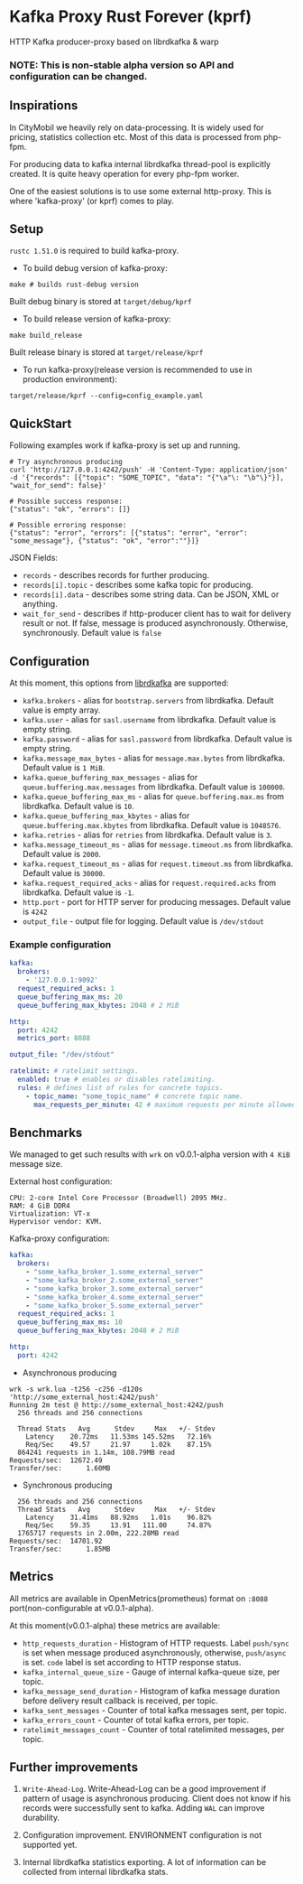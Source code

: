 # Kafka Proxy Rust Forever (kprf)

HTTP Kafka producer-proxy based on librdkafka & warp

### NOTE: This is non-stable alpha version so API and configuration can be changed.

## Inspirations

In CityMobil we heavily rely on data-processing. It is widely used for pricing, statistics collection etc.
Most of this data is processed from php-fpm. 

For producing data to kafka internal librdkafka thread-pool is explicitly created. It is quite heavy operation
for every php-fpm worker.

One of the easiest solutions is to use some external http-proxy. This is where 'kafka-proxy' (or kprf) comes to play.

## Setup

`rustc 1.51.0` is required to build kafka-proxy.

- To build debug version of kafka-proxy:
```shell
make # builds rust-debug version
```

Built debug binary is stored at `target/debug/kprf`

- To build release version of kafka-proxy:
```shell
make build_release
```

Built release binary is stored at `target/release/kprf`

- To run kafka-proxy(release version is recommended to use in production environment):
```shell
target/release/kprf --config=config_example.yaml
```

## QuickStart

Following examples work if kafka-proxy is set up and running.

```
# Try asynchronous producing
curl 'http://127.0.0.1:4242/push' -H 'Content-Type: application/json' -d '{"records": [{"topic": "SOME_TOPIC", "data": "{"\a"\: "\b"\}"}],
"wait_for_send": false}'

# Possible success response:
{"status": "ok", "errors": []}

# Possible erroring response:
{"status": "error", "errors": [{"status": "error", "error": "some_message"}, {"status": "ok", "error":""}]}
```

JSON Fields:
- `records` - describes records for further producing.
- `records[i].topic` - describes some kafka topic for producing.
- `records[i].data` -  describes some string data. Can be JSON, XML or anything.
- `wait_for_send` - describes if http-producer client has to wait for delivery result or not.
If false, message is produced asynchronously. Otherwise, synchronously. Default value is `false`

## Configuration

At this moment, this options from [librdkafka](https://github.com/edenhill/librdkafka/blob/master/CONFIGURATION.md) are supported:

- `kafka.brokers` - alias for `bootstrap.servers` from librdkafka. Default value is empty array.
- `kafka.user` - alias for `sasl.username` from librdkafka. Default value is empty string.
- `kafka.password` - alias for `sasl.password` from librdkafka. Default value is empty string.
- `kafka.message_max_bytes` - alias for `message.max.bytes` from librdkafka. Default value is `1 MiB`.
- `kafka.queue_buffering_max_messages` - alias for `queue.buffering.max.messages` from librdkafka. Default value is `100000`.
- `kafka.queue_buffering_max_ms` - alias for `queue.buffering.max.ms` from librdkafka. Default value is `10`.
- `kafka.queue_buffering_max_kbytes` - alias for `queue.buffering.max.kbytes` from librdkafka. Default value is `1048576`.
- `kafka.retries` - alias for `retries` from librdkafka. Default value is `3`.
- `kafka.message_timeout_ms` - alias for `message.timeout.ms` from librdkafka. Default value is `2000`.
- `kafka.request_timeout_ms` - alias for `request.timeout.ms` from librdkafka. Default value is `30000`.
- `kafka.request_required_acks` - alias for `request.required.acks` from librdkafka. Default value is `-1`.
- `http.port` - port for HTTP server for producing messages. Default value is `4242`
- `output_file` - output file for logging. Default value is `/dev/stdout`

### Example configuration
```yaml
kafka:
  brokers:
    - '127.0.0.1:9092'
  request_required_acks: 1
  queue_buffering_max_ms: 20
  queue_buffering_max_kbytes: 2048 # 2 MiB

http:
  port: 4242
  metrics_port: 8088

output_file: "/dev/stdout"

ratelimit: # ratelimit settings.
  enabled: true # enables or disables ratelimiting.
  rules: # defines list of rules for concrete topics.
    - topic_name: "some_topic_name" # concrete topic name.
      max_requests_per_minute: 42 # maximum requests per minute allowed for concrete topic.
```

## Benchmarks

We managed to get such results with `wrk` on v0.0.1-alpha version with `4 KiB` message size.

External host configuration:
```text
CPU: 2-core Intel Core Processor (Broadwell) 2095 MHz.
RAM: 4 GiB DDR4
Virtualization: VT-x
Hypervisor vendor: KVM.
```

Kafka-proxy configuration:

```yaml
kafka:
  brokers:
    - "some_kafka_broker_1.some_external_server"
    - "some_kafka_broker_2.some_external_server"
    - "some_kafka_broker_3.some_external_server"
    - "some_kafka_broker_4.some_external_server"
    - "some_kafka_broker_5.some_external_server"
  request_required_acks: 1
  queue_buffering_max_ms: 10
  queue_buffering_max_kbytes: 2048 # 2 MiB

http:
  port: 4242
```

- Asynchronous producing
```text
wrk -s wrk.lua -t256 -c256 -d120s 'http://some_external_host:4242/push'
Running 2m test @ http://some_external_host:4242/push
  256 threads and 256 connections

  Thread Stats   Avg      Stdev     Max   +/- Stdev
    Latency    20.72ms   11.53ms 145.52ms   72.16%
    Req/Sec    49.57     21.97     1.02k    87.15%
  864241 requests in 1.14m, 108.79MB read
Requests/sec:  12672.49
Transfer/sec:      1.60MB
```

- Synchronous producing
```text
  256 threads and 256 connections
  Thread Stats   Avg      Stdev     Max   +/- Stdev
    Latency    31.41ms   88.92ms   1.01s    96.82%
    Req/Sec    59.35     13.91   111.00     74.87%
  1765717 requests in 2.00m, 222.28MB read
Requests/sec:  14701.92
Transfer/sec:      1.85MB
```

## Metrics

All metrics are available in OpenMetrics(prometheus) format on `:8088` port(non-configurable at v0.0.1-alpha).

At this moment(v0.0.1-alpha) these metrics are available:

- `http_requests_duration` - Histogram of HTTP requests. Label `push/sync` is set when message produced asynchronously, 
otherwise, `push/async` is set. `code` label is set according to HTTP response status.
- `kafka_internal_queue_size` - Gauge of internal kafka-queue size, per topic.
- `kafka_message_send_duration` - Histogram of kafka message duration before delivery result callback is received, per topic.
- `kafka_sent_messages` - Counter of total kafka messages sent, per topic.
- `kafka_errors_count` - Counter of total kafka errors, per topic.
- `ratelimit_messages_count` - Counter of total ratelimited messages, per topic.

## Further improvements

1. `Write-Ahead-Log`. Write-Ahead-Log can be a good improvement if pattern of usage is asynchronous producing. Client does not know
if his records were successfully sent to kafka. Adding `WAL` can improve durability.

2. Configuration improvement. ENVIRONMENT configuration is not supported yet.

3. Internal librdkafka statistics exporting. A lot of information can be collected from internal librdkafka stats.